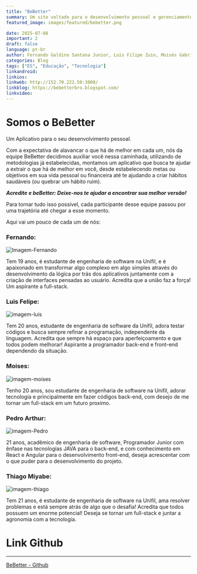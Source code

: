 ```yaml
---
title: "BeBetter"
summary: Um site voltado para o desenvolvimento pessoal e gerenciamento de tarefas, hábitos e rotinas
featured_image: images/featured/bebetter.png

date: 2025-07-08
important: 2
draft: false
language: pt-br
author: Fernando Galdino Santana Junior, Luis Filipe Zuin, Moisés Gabriel de Caris, Pedro Arthur Marques de Castro, Thiago Miyabe
categories: Blog
tags: ["ES", "Educação", "Tecnologia"] 
linkandroid: 
linkios: 
linkweb: http://152.70.222.50:3000/
linkblog: https://bebetterbro.blogspot.com/
linkvideo: 
---
```


# Somos o BeBetter

Um Aplicativo para o seu desenvolvimento pessoal.

Com a expectativa de alavancar o que há de melhor em cada um, nós da equipe BeBetter decidimos auxiliar você nessa caminhada, utilizando de metodologias já estabelecidas, montamos um aplicativo que busca te ajudar a extrair o que há de melhor em você, desde estabelecendo metas ou objetivos em sua vida pessoal ou financeira até te ajudando a criar hábitos saudáveis (ou quebrar um hábito ruim).

_**Acredite e beBetter: Deixe-nos te ajudar a encontrar sua melhor versão!**_

Para tornar tudo isso possível, cada participante desse equipe passou por uma trajetória até chegar a esse momento.

Aqui vai um pouco de cada um de nós:

### Fernando:

![Imagem-Fernando](https://blogger.googleusercontent.com/img/b/R29vZ2xl/AVvXsEiSmhkj70RKUx-KMetzq843oLJ-aPmQguVhL8nngUvQiFq1YYP0_87vqKKiFw9_yTRCTvcSoUW276Cr1t_dwyLr9zJL5EruiPVyLNW8zYJ4jl6Bj4QHKdDpDFzqKkkNMyA8jSjyGMfcnpoJg4sE_Rc36EFsXFC2yIRNU7h6LR7CfgXGaRe0iy9-VaqYV7Af/w115-h115/WhatsApp%20Image%202023-09-19%20at%2019.34.49.jpeg)

Tem 19 anos, é estudante de engenharia de software na Unifil, e é apaixonado em transformar algo complexo em algo simples através do desenvolvimento da lógica por trás dos aplicativos juntamente com a  criação de interfaces pensadas ao usuário. Acredita que a união faz a força! Um aspirante a full-stack.

### Luis Felipe:

![imagem-luis](https://blogger.googleusercontent.com/img/b/R29vZ2xl/AVvXsEgllzgM-E-dU8-TOTZjP_LmaY_OGOMr01fPoxHwexrKmQTWiAOlnPtohXxVtBUGAfHexEnqoe8xXKBXSQxr6vuoFdSCleFzZMTvhd3nmuU0di5gZDcW8tkyjma_rqPQKOwfP6PiBNbCK83M1AUV4HMtJj3RLS_znsujGpQ3gEDVz4vEx-VXg5kANlQDfwQ/w95-h133/WhatsApp%20Image%202023-09-09%20at%2016.51.54.jpeg)

Tem 20 anos, estudante de engenharia de software da Unifil, adora testar códigos e busca sempre refinar a programação, independente da linguagem. Acredita que sempre há espaço para aperfeiçoamento e que todos podem melhorar! Aspirante a programador back-end e front-end dependendo da situação.
### Moises:

![imagem-moises](https://blogger.googleusercontent.com/img/b/R29vZ2xl/AVvXsEjFPwgRm1GdDhX_FXttMQ8IexGqeVOoThLYaZGQHVgvIbXiW1fU7RXC4TheLBvAdn1pYNMKk47sTkVMKurqKjL2etUaj25Teg52b4ZHmTvn7X0kl3mdtB19_wPZFIn-cyThwFFrg5c692dnNGVw4OQG9ApOfDVDPhoGNhipYyZD5wsUNj9dDY0tRmDxY-xM/w75-h103/WhatsApp%20Image%202023-09-19%20at%2019.22.08.jpeg)

Tenho 20 anos, sou estudante de engenharia de software na Unifil, adorar tecnologia e principalmente em fazer códigos back-end, com desejo de me tornar um full-stack em um futuro proximo.
### Pedro Arthur:

![imagem-Pedro](https://blogger.googleusercontent.com/img/b/R29vZ2xl/AVvXsEh8nglzJwYMQyNhoPBRUdYFLu-vAlL9BnyobUacqQXBkUCBlONxivYJo84d6nYLb6TMhqapM8nSmKob5imDu1k3P5OJHlz1stRCdktEkWxSbM8vTg6MARwSBeYJLO3FdSF8H1k0pAjZ7N0tbV7o-bv3TiZ_psBK3OIL0hFJ4XDE9VFFInsiDI1p3N_UAro/w81-h106/Imagem%20do%20WhatsApp%20de%202023-09-18%20%C3%A0(s)%2021.01.25.jpg)

21 anos, acadêmico de engenharia de software, Programador Junior com ênfase nas tecnologias JAVA para o back-end, e com conhecimento em React e Angular para o desenvolvimento front-end, deseja acrescentar com o que puder para o desenvolvimento do projeto.
### Thiago Miyabe:

![imagem-thiago](https://blogger.googleusercontent.com/img/b/R29vZ2xl/AVvXsEjeA197HpjT_qqKxoX9wB_MemZSuf1DtJM9StWaLph7toO-WFhr-jvpdq3oqKU80Rc4sbN0hHF6HHXLM0uNzdeGzuCdBa8RW2ljmUVFUAZc517_EXev6KNKBBMLloSVGpDKqRDDe7sO4dMw9zrg91_i93abpe1ee32PaJbHJ_HhKyRgdLl5d7M3qlCp_qSc/w112-h149/WhatsApp%20Image%202023-09-19%20at%2010.42.38.jpeg)

Tem 21 anos, é estudante de engenharia de software na Unifil, ama resolver problemas e está sempre atrás de algo que o desafia! Acredita que todos possuem um enorme potencial! Deseja se tornar um full-stack e juntar a agronomia com a tecnologia.

# Link Github
---
[BeBetter - Github](https://github.com/PedroArthurSFTW/BeBetter)